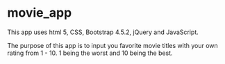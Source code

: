 # movie_app
This app uses html 5, CSS, Bootstrap 4.5.2, jQuery and JavaScript.

The purpose of this app is to input you favorite movie titles with your own rating from 1 - 10.
1 being the worst and 10 being the best.
